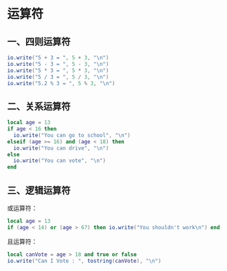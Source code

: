 # 运算符

## 一、四则运算符

```lua
io.write("5 + 3 = ", 5 + 3, "\n")
io.write("5 - 3 = ", 5 - 3, "\n")
io.write("5 * 3 = ", 5 * 3, "\n")
io.write("5 / 3 = ", 5 / 3, "\n")
io.write("5.2 % 3 = ", 5 % 3, "\n")
```

## 二、关系运算符

```lua
local age = 13
if age < 16 then
  io.write("You can go to school", "\n")
elseif (age >= 16) and (age < 18) then
  io.write("You can drive", "\n")
else
  io.write("You can vote", "\n")
end
```

## 三、逻辑运算符

或运算符：

```lua
local age = 13
if (age < 14) or (age > 67) then io.write("You shouldn't work\n") end
```

且运算符：

```lua
local canVote = age > 18 and true or false
io.write("Can I Vote : ", tostring(canVote), "\n")
```
